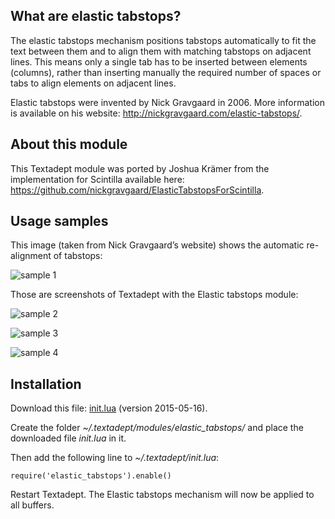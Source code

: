 ## What are elastic tabstops?

The elastic tabstops mechanism positions tabstops automatically to fit the text
between them and to align them with matching tabstops on adjacent lines. This
means only a single tab has to be inserted between elements (columns), rather
than inserting manually the required number of spaces or tabs to align elements
on adjacent lines.

Elastic tabstops were invented by Nick Gravgaard in 2006. More information is
available on his website: http://nickgravgaard.com/elastic-tabstops/.

## About this module

This Textadept module was ported by Joshua Krämer from the implementation for
Scintilla available here:
https://github.com/nickgravgaard/ElasticTabstopsForScintilla.

## Usage samples

This image (taken from Nick Gravgaard’s website) shows the automatic
re-alignment of tabstops:

![sample 1](http://666kb.com/i/cx2xunelg7r6598ik.gif)

Those are screenshots of Textadept with the Elastic tabstops module:

![sample 2](http://666kb.com/i/cx3o4dhxby9c7w3fn.png)

![sample 3](http://666kb.com/i/cx2ybf2gq6bm5ub18.png)

![sample 4](http://666kb.com/i/cx2ycat42ebz1awkc.png)

## Installation

Download this file: [init.lua](elastic-tabstops/init.lua) (version 2015-05-16).

Create the folder *~/.textadept/modules/elastic_tabstops/* and place the
downloaded file *init.lua* in it.

Then add the following line to *~/.textadept/init.lua*:

    require('elastic_tabstops').enable()

Restart Textadept. The Elastic tabstops mechanism will now be applied to all
buffers.
